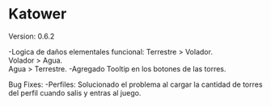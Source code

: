# Katower
 
Version: 0.6.2

-Logica de daños elementales funcional:
Terrestre > Volador.<br>
Volador > Agua.<br/>
Agua > Terrestre.
-Agregado Tooltip en los botones de las torres.

Bug Fixes:
-Perfiles:
Solucionado el problema al cargar la cantidad de torres del perfil cuando salis y entras al juego.
